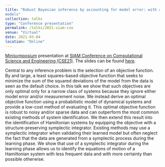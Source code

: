 ```yaml
---
title: "Robust Bayesian inference by accounting for model error: with applications to Hamiltonian systems
models"
collection: talks
type: "Conference presentation"
permalink: /talks/2021-siam-cse
venue: "Virtual"
date: 2021-03-04
location: "Online"
---
```


[Minisymposium](https://meetings.siam.org/sess/dsp_programsess.cfm?SESSIONCODE=70165) presentation at [SIAM Conference on Computational Science and Engineering (CSE21)](https://www.siam.org/conferences/cm/conference/cse21). The slides can be found [here](../files/2021-siam-cse-slides.pdf).

Central to any inference problem is the selection of an objective function. By and large, a least squares-based objective function that seeks to minimize the sum of the squared deviations of the model from the data is seen as the default choice. In this talk we show that such objectives are only optimal only for a narrow class of systems because they ignore either model error and/or measurement noise. We instead derive an optimal objective function using a probabilistic model of dynamical systems and provide a low-cost method of evaluating it. This optimal objective function is robust to noisy and/or sparse data and can outperform the most common existing methods of system identification. We then extend this result into the identification of Hamiltonian systems by equipping the objective with a structure-preserving symplectic integrator. Existing methods may use a symplectic integrator when validating their learned model but often neglect the fact that the data are generated from a symplectic process during the learning phase. We show that use of a symplectic integrator during the learning phase allows us to identify the equations of motion of a Hamiltonian system with less frequent data and with more certainty than possible otherwise.